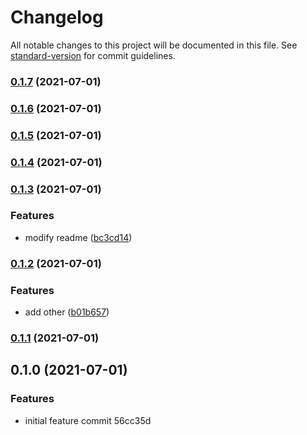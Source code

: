 # Changelog 
 All notable changes to this project will be documented in this file. See [standard-version](https://github.com/conventional-changelog/standard-version) for commit guidelines.
### [0.1.7](https://github.com/mokkapps/changelog-generator-demo/compare/v0.1.6...v0.1.7) (2021-07-01)

### [0.1.6](https://github.com/mokkapps/changelog-generator-demo/compare/v0.1.5...v0.1.6) (2021-07-01)

### [0.1.5](https://github.com/mokkapps/changelog-generator-demo/compare/v0.1.4...v0.1.5) (2021-07-01)

### [0.1.4](https://github.com/mokkapps/changelog-generator-demo/compare/v0.1.3...v0.1.4) (2021-07-01)

### [0.1.3](https://github.com/mokkapps/changelog-generator-demo/compare/v0.1.2...v0.1.3) (2021-07-01)

### Features

- modify readme ([bc3cd14](https://github.com/mokkapps/changelog-generator-demo/commits/bc3cd14fbee4ef17ac15b089bb388185ffdec6fe))

### [0.1.2](https://github.com/mokkapps/changelog-generator-demo/compare/v0.1.1...v0.1.2) (2021-07-01)

### Features

- add other ([b01b657](https://github.com/mokkapps/changelog-generator-demo/commits/b01b65783d49c984aec629cac93dc7c2bcdf0212))

### [0.1.1](///compare/v0.1.0...v0.1.1) (2021-07-01)

## 0.1.0 (2021-07-01)

### Features

- initial feature commit 56cc35d
